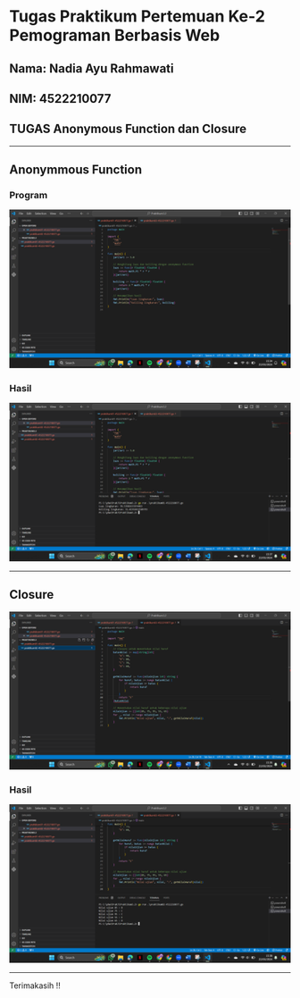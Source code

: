 # Tugas Praktikum Pertemuan Ke-2 Pemograman Berbasis Web

## Nama: Nadia Ayu Rahmawati
## NIM: 4522210077
## TUGAS Anonymous Function dan Closure
---

## Anonymmous Function
### Program
![Anonymmous Function](PBW3.2-1.png)
### Hasil 
![Anonymmous Function](PBW3.2-1H.png)

---

## Closure
![Closure](PBW3.2-2.png)
### Hasil 
![Closure](PBW3.2-2H.png)

---

Terimakasih !!
